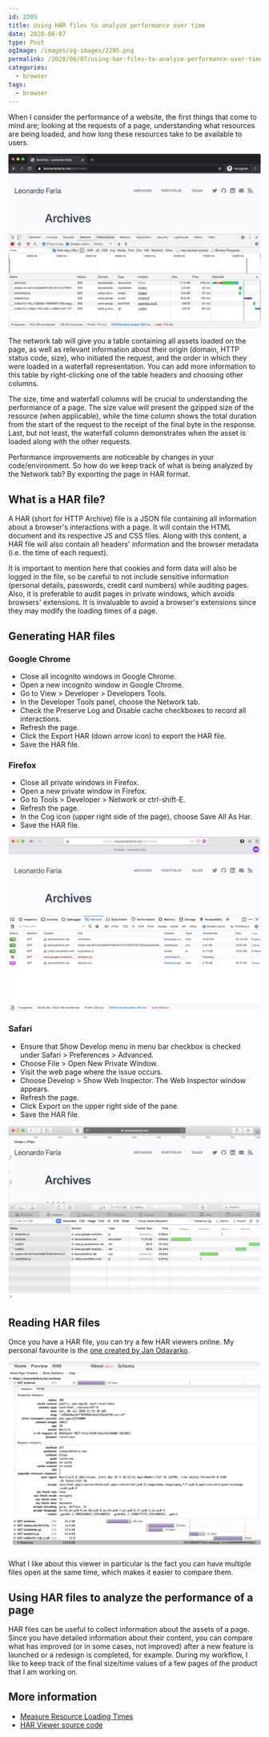 ```yaml
---
id: 2205
title: Using HAR files to analyze performance over time
date: 2020-06-07
type: Post
ogImage: /images/og-images/2205.png
permalink: /2020/06/07/using-har-files-to-analyze-performance-over-time
categories:
  - browser
tags:
  - browser
---
```


When I consider the performance of a website, the first things that come to mind are; looking at the requests of a page, understanding what resources are being loaded, and how long these resources take to be available to users.

![Chrome Network tab](/wp-content/uploads/2020/06/chrome-network.jpg)

The network tab will give you a table containing all assets loaded on the page, as well as relevant information about their origin (domain, HTTP status code, size), who initiated the request, and the order in which they were loaded in a waterfall representation. You can add more information to this table by right-clicking one of the table headers and choosing other columns. 

The size, time and waterfall columns will be crucial to understanding the performance of a page. The size value will present the gzipped size of the resource (when applicable), while the time column shows the total duration from the start of the request to the receipt of the final byte in the response. Last, but not least, the waterfall column demonstrates when the asset is loaded along with the other requests.

Performance improvements are noticeable by changes in your code/environment. So how do we keep track of what is being analyzed by the Network tab? By exporting the page in HAR format.

## What is a HAR file? 

A HAR (short for HTTP Archive) file is a JSON file containing all information about a browser's interactions with a page. It will contain the HTML document and its respective JS and CSS files. Along with this content, a HAR file will also contain all headers' information and the browser metadata (i.e. the time of each request). 

It is important to mention here that cookies and form data will also be logged in the file, so be careful to not include sensitive information (personal details, passwords, credit card numbers) while auditing pages. Also, it is preferable to audit pages in private windows, which avoids browsers' extensions. It is invaluable to avoid a browser's extensions since they may modify the loading times of a page.

## Generating HAR files

### Google Chrome

- Close all incognito windows in Google Chrome.
- Open a new incognito window in Google Chrome.
- Go to View > Developer > Developers Tools.
- In the Developer Tools panel, choose the Network tab.
- Check the Preserve Log and Disable cache checkboxes to record all interactions.
- Refresh the page.
- Click the Export HAR (down arrow icon) to export the HAR file.
- Save the HAR file.

### Firefox

- Close all private windows in Firefox.
- Open a new private window in Firefox.
- Go to Tools > Developer > Network or ctrl-shift-E.
- Refresh the page.
- In the Cog icon (upper right side of the page), choose Save All As Har.
- Save the HAR file.

![Firefox Network tab](/wp-content/uploads/2020/06/firefox-network.jpg)

### Safari

- Ensure that Show Develop menu in menu bar checkbox is checked under Safari > Preferences > Advanced.
- Choose File > Open New Private Window.
- Visit the web page where the issue occurs.
- Choose Develop > Show Web Inspector. The Web Inspector window appears.
- Refresh the page.
- Click Export on the upper right side of the pane.
- Save the HAR file.

![Safari Network tab](/wp-content/uploads/2020/06/safari-network.jpg)

## Reading HAR files 

Once you have a HAR file, you can try a few HAR viewers online. My personal favourite is the [one created by Jan Odavarko](http://www.softwareishard.com/har/viewer/). 

![HAR Viewer](/wp-content/uploads/2020/06/har-viewer.jpg)

What I like about this viewer in particular is the fact you can have multiple files open at the same time, which makes it easier to compare them. 

## Using HAR files to analyze the performance of a page

HAR files can be useful to collect information about the assets of a page. Since you have detailed information about their content, you can compare what has improved (or in some cases, not improved) after a new feature is launched or a redesign is completed, for example. During my workflow, I like to keep track of the final size/time values of a few pages of the product that I am working on.

## More information

- [Measure Resource Loading Times](https://developers.google.com/web/tools/chrome-devtools/network/resource-loading#view-network-timing-details-for-a-specific-resource)
- [HAR Viewer source code](https://github.com/janodvarko/harviewer)
